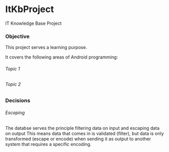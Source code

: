 # ItKbProject
IT Knowledge Base Project

### Objective

This project serves a learning purpose. 

It covers the following areas of Android programming: 

###### Topic 1

###### Topic 2




### Decisions

###### Escaping
The databse serves the principle filtering data on input and escaping data on output
This means data that comes in is validated (filter), but data is only transformed (escape or encode) when sending it as output 
to another system that requires a specific encoding.
